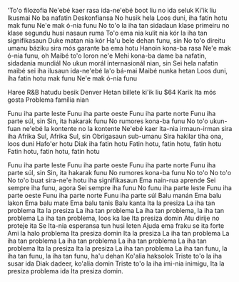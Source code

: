 'To'o filozofia 
Ne'ebé kaer rasa ida-ne'ebé boot liu no ida seluk 
Ki'ik liu 
Ikusmai 
No ba nafatin 
Deskonfiansa 
No husik hela 
Loos duni, iha fatin hotu mak funu 
Ne'e mak ó-nia funu 
No to'o la iha tan sidadaun klase primeiru no klase segundu husi nasaun ruma 
To'o ema nia kulit nia kór la iha tan signifikasaun 
Duke matan nia kór 
Ha'u bele dehan funu, sin 
No to'o direitu umanu báziku sira mós garante ba ema hotu 
Hanoin kona-ba rasa 
Ne'e mak ó-nia funu, oh 
Maibé to'o loron ne'e 
Mehi kona-ba dame ba nafatin, sidadania mundiál 
No ukun morál internasionál nian, sin 
Sei hela nafatin maibé sei iha ilusaun ida-ne'ebé la'o bá-mai 
Maibé nunka hetan 
Loos duni, iha fatin hotu mak funu 
Ne'e mak ó-nia funu 

Haree R&B hatudu besik Denver 
Hetan billete ki'ik liu $64 
Karik Ita mós gosta 
Problema família nian 

Funu iha parte leste 
Funu iha parte oeste 
Funu iha parte norte 
Funu iha parte súl, sin 
Sin, ita hakarak funu 
No rumores kona-ba funu 
No to'o ukun-fuan ne'ebé la kontente no la kontente 
Ne'ebé kaer ita-nia irmaun-irman sira iha Afrika Sul, 
Afrika Sul, sin 
Obrigasaun sub-umanu 
Sira hakilar tiha ona, loos duni 
Hafo'er hotu 
Diak iha fatin hotu 
Fatin hotu, fatin hotu, fatin hotu 
Fatin hotu, fatin hotu, fatin hotu 

Funu iha parte leste 
Funu iha parte oeste 
Funu iha parte norte 
Funu iha parte súl, sin 
Sin, ita hakarak funu 
No rumores kona-ba funu 
No to'o 
No to'o 
No to'o buat sira-ne'e hotu iha signifikasaun 
Ema nain-rua aprende 
Sei sempre iha funu, agora 
Sei sempre iha funu 
No funu iha parte leste 
Funu iha parte oeste 
Funu iha parte norte 
Funu iha parte súl 
Balu manán 
Ema balu lakon 
Ema balu mate 
Ema balu tanis 
Balu kanta 
Ita la presiza 
La iha tan problema 
Ita la presiza 
La iha tan problema 
La iha tan problema, la iha tan problema 
La iha tan problema, loos ka lae 
Ita presiza domin 
Atu dirije no proteje ita 
Se Ita-nia esperansa tun husi leten 
Ajuda ema fraku se ita forte 
Ami la halo problema 
Ita presiza domin 
Ita la presiza 
La iha tan problema 
La iha tan problema 
La iha tan problema 
La iha tan problema 
La iha tan problema 
Ita la presiza 
Ita la presiza 
La iha tan problema 
La iha tan funu, la iha tan funu, la iha tan funu, ha'u dehan 
Ko'alia haksolok 
Triste to'o la iha susar ida 
Diak dadeer, ko'alia domin 
Triste to'o la iha imi-nia inimigu, 
Ita la presiza problema ida 
Ita presiza domin.